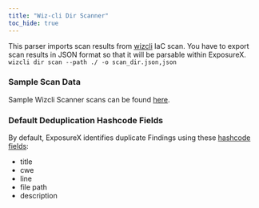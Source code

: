 ```yaml
---
title: "Wiz-cli Dir Scanner"
toc_hide: true
---
```

This parser imports scan results from [wizcli](https://www.wiz.io/) IaC scan. You have to export scan results in JSON format so that it will be parsable within ExposureX.
`wizcli dir scan --path ./ -o scan_dir.json,json`

### Sample Scan Data
Sample Wizcli Scanner scans can be found [here](https://github.com/ExposureX/django-ExposureX/tree/master/unittests/scans/wizcli_dir).
    
### Default Deduplication Hashcode Fields
By default, ExposureX identifies duplicate Findings using these [hashcode fields](https://docs.exposurex.com/en/working_with_findings/finding_deduplication/about_deduplication/):

- title
- cwe
- line
- file path
- description
